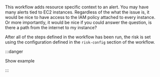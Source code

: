 This workflow adds resource specific context to an alert. You may have many alerts tied to EC2 instances. Regardless of the what the issue is, it would be nice to have access to the IAM policy attached to every instance. Or more importantly, it would be nice if you could answer the question, is there a path from the internet to my instance?

After all of the steps defined in the workflow has been run, the risk is set using the configuration defined in the `risk-config` section of the workflow.

:::danger

Show example

:::
